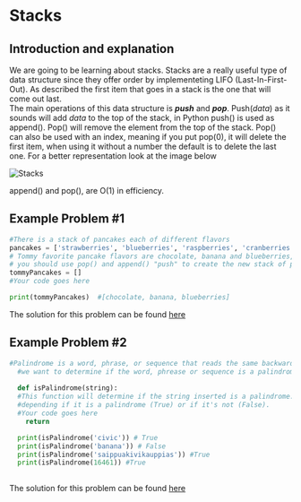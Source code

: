 # Stacks
## Introduction and explanation 
  We are going to be learning about stacks. Stacks are a really useful type of data structure since they offer order by implementeting LIFO (Last-In-First-Out). As described the first item that goes in a stack is the one that will come out last.  
  The main operations of this data structure is ***push*** and ***pop***. Push(*data*) as it sounds will add *data* to the top of the stack, in Python push() is used as append(). Pop() will remove the element from the top of the stack. Pop() can also be used with an index, meaning if you put pop(0), it will delete the first item, when using it without a number the default is to delete the last one. For a better representation look at the image below
  
  ![Stacks](https://www.tutorialspoint.com/data_structures_algorithms/images/stack_representation.jpg)
  
  
  append() and pop(), are O(1) in efficiency.
  ## Example Problem #1 
  ```python
  #There is a stack of pancakes each of different flavors
pancakes = ['strawberries', 'blueberries', 'raspberries', 'cranberries', 'chocolate', 'buttermilk', 'banana']
# Tommy favorite pancake flavors are chocolate, banana and blueberries, please create a stack of new pancakes for Tommy from the stack of pancakes given,
# you should use pop() and append() "push" to create the new stack of pancakes. 
tommyPancakes = [] 
#Your code goes here

print(tommyPancakes)  #[chocolate, banana, blueberries]

  ```
  The solution for this problem can be found [here](https://github.com/Bombshell5/DataStructures/blob/main/stacks01_solution.py)
  
  ## Example Problem #2
  ```python
  #Palindrome is a word, phrase, or sequence that reads the same backward as forward, using stacks
    #we want to determine if the word, phrease or sequence is a palindrome.
    
    def isPalindrome(string):
    #This function will determine if the string inserted is a palindrome. The function will return true or false
    #depending if it is a palindrome (True) or if it's not (False).
    #Your code goes here
      return

    print(isPalindrome('civic')) # True
    print(isPalindrome('banana')) # False
    print(isPalindrome('saippuakivikauppias')) #True
    print(isPalindrome(16461)) #True
    
  ```
  The solution for this problem can be found [here](https://github.com/Bombshell5/DataStructures/blob/main/Stacks02_solution.py)
  
  
    
  
